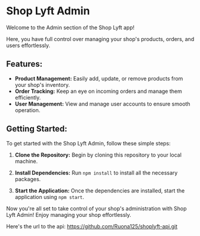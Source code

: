 # Shop Lyft Admin

Welcome to the Admin section of the Shop Lyft app!

Here, you have full control over managing your shop's products, orders, and users effortlessly.

## Features:
- **Product Management:** Easily add, update, or remove products from your shop's inventory.
- **Order Tracking:** Keep an eye on incoming orders and manage them efficiently.
- **User Management:** View and manage user accounts to ensure smooth operation.

## Getting Started:
To get started with the Shop Lyft Admin, follow these simple steps:

1. **Clone the Repository:** Begin by cloning this repository to your local machine.
   
2. **Install Dependencies:** Run `npm install` to install all the necessary packages.

3. **Start the Application:** Once the dependencies are installed, start the application using `npm start`.

Now you're all set to take control of your shop's administration with Shop Lyft Admin! Enjoy managing your shop effortlessly.

Here's the url to the api: https://github.com/Ruona125/shoplyft-api.git
